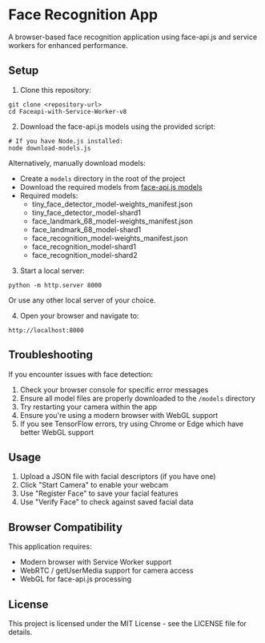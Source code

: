 # Face Recognition App

A browser-based face recognition application using face-api.js and service workers for enhanced performance.

## Setup

1. Clone this repository:
```
git clone <repository-url>
cd Faceapi-with-Service-Worker-v8
```

2. Download the face-api.js models using the provided script:
```
# If you have Node.js installed:
node download-models.js
```

Alternatively, manually download models:
   - Create a `models` directory in the root of the project
   - Download the required models from [face-api.js models](https://github.com/justadudewhohacks/face-api.js/tree/master/weights)
   - Required models:
     - tiny_face_detector_model-weights_manifest.json
     - tiny_face_detector_model-shard1
     - face_landmark_68_model-weights_manifest.json
     - face_landmark_68_model-shard1
     - face_recognition_model-weights_manifest.json
     - face_recognition_model-shard1
     - face_recognition_model-shard2

3. Start a local server:
```
python -m http.server 8000
```
Or use any other local server of your choice.

4. Open your browser and navigate to:
```
http://localhost:8000
```

## Troubleshooting

If you encounter issues with face detection:

1. Check your browser console for specific error messages
2. Ensure all model files are properly downloaded to the `/models` directory
3. Try restarting your camera within the app
4. Ensure you're using a modern browser with WebGL support
5. If you see TensorFlow errors, try using Chrome or Edge which have better WebGL support

## Usage

1. Upload a JSON file with facial descriptors (if you have one)
2. Click "Start Camera" to enable your webcam
3. Use "Register Face" to save your facial features 
4. Use "Verify Face" to check against saved facial data

## Browser Compatibility

This application requires:
- Modern browser with Service Worker support
- WebRTC / getUserMedia support for camera access
- WebGL for face-api.js processing

## License

This project is licensed under the MIT License - see the LICENSE file for details. 
